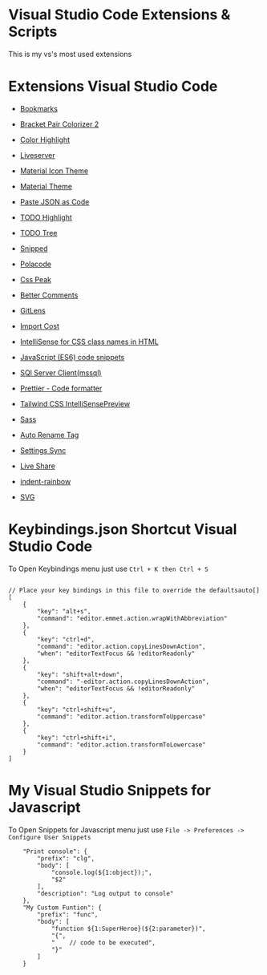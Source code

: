 # Visual Studio Code Extensions & Scripts
This is my vs's most used extensions

# Extensions Visual Studio Code

* [Bookmarks](https://marketplace.visualstudio.com/items?itemName=alefragnani.Bookmarks)

* [Bracket Pair Colorizer 2](https://marketplace.visualstudio.com/items?itemName=CoenraadS.bracket-pair-colorizer-2)

* [Color Highlight](https://marketplace.visualstudio.com/items?itemName=naumovs.color-highlight)

* [Liveserver](https://marketplace.visualstudio.com/items?itemName=ritwickdey.LiveServer)

* [Material Icon Theme](https://marketplace.visualstudio.com/items?itemName=PKief.material-icon-theme)

* [Material Theme](https://marketplace.visualstudio.com/items?itemName=Equinusocio.vsc-material-theme)

* [Paste JSON as Code](https://marketplace.visualstudio.com/items?itemName=quicktype.quicktype)

* [TODO Highlight](https://marketplace.visualstudio.com/items?itemName=wayou.vscode-todo-highlight)

* [TODO Tree](https://marketplace.visualstudio.com/items?itemName=Gruntfuggly.todo-tree)

* [Snipped](https://marketplace.visualstudio.com/items?itemName=JeffersonLicet.snipped)

* [Polacode](https://marketplace.visualstudio.com/items?itemName=pnp.polacode)

* [Css Peak](https://marketplace.visualstudio.com/items?itemName=pranaygp.vscode-css-peek)

* [Better Comments](https://marketplace.visualstudio.com/items?itemName=aaron-bond.better-comments)

* [GitLens](https://marketplace.visualstudio.com/items?itemName=eamodio.gitlens)

* [Import Cost](https://marketplace.visualstudio.com/items?itemName=wix.vscode-import-cost)

* [IntelliSense for CSS class names in HTML](https://marketplace.visualstudio.com/items?itemName=Zignd.html-css-class-completion)

* [JavaScript (ES6) code snippets](https://marketplace.visualstudio.com/items?itemName=xabikos.JavaScriptSnippets)

* [SQl Server Client(mssql)](https://marketplace.visualstudio.com/items?itemName=cweijan.vscode-myssql-client2)

* [Prettier - Code formatter](https://marketplace.visualstudio.com/items?itemName=esbenp.prettier-vscode)

* [Tailwind CSS IntelliSensePreview](https://marketplace.visualstudio.com/items?itemName=bradlc.vscode-tailwindcss)

* [Sass](https://marketplace.visualstudio.com/items?itemName=Syler.sass-indented)

* [Auto Rename Tag](https://marketplace.visualstudio.com/items?itemName=formulahendry.auto-rename-tag)

* [Settings Sync](https://marketplace.visualstudio.com/items?itemName=Shan.code-settings-sync)

* [Live Share](https://marketplace.visualstudio.com/items?itemName=MS-vsliveshare.vsliveshare)

* [indent-rainbow](https://marketplace.visualstudio.com/items?itemName=oderwat.indent-rainbow)

* [SVG](https://marketplace.visualstudio.com/items?itemName=jock.svg)


# Keybindings.json Shortcut Visual Studio Code
To Open Keybindings menu just use ```Ctrl + K then Ctrl + S```

```

// Place your key bindings in this file to override the defaultsauto[]
[
    {
        "key": "alt+s",
        "command": "editor.emmet.action.wrapWithAbbreviation"
    },
    {
        "key": "ctrl+d",
        "command": "editor.action.copyLinesDownAction",
        "when": "editorTextFocus && !editorReadonly"
    },
    {
        "key": "shift+alt+down",
        "command": "-editor.action.copyLinesDownAction",
        "when": "editorTextFocus && !editorReadonly"
    },
    {
        "key": "ctrl+shift+u",
        "command": "editor.action.transformToUppercase"
    },
    {
        "key": "ctrl+shift+i",
        "command": "editor.action.transformToLowercase"
    }
]
```


# My Visual Studio Snippets for Javascript
To Open Snippets for Javascript menu just use ```File -> Preferences -> Configure User Snippets```
```
	"Print console": {
		"prefix": "clg",
		"body": [
			"console.log(${1:object});",
			"$2"
		],
		"description": "Log output to console"
	},
	"My Custom Funtion": {
		"prefix": "func",
		"body": [
			"function ${1:SuperHeroe}(${2:parameter})",
			"{",
			"    // code to be executed",
			"}"
		]
	}
```
